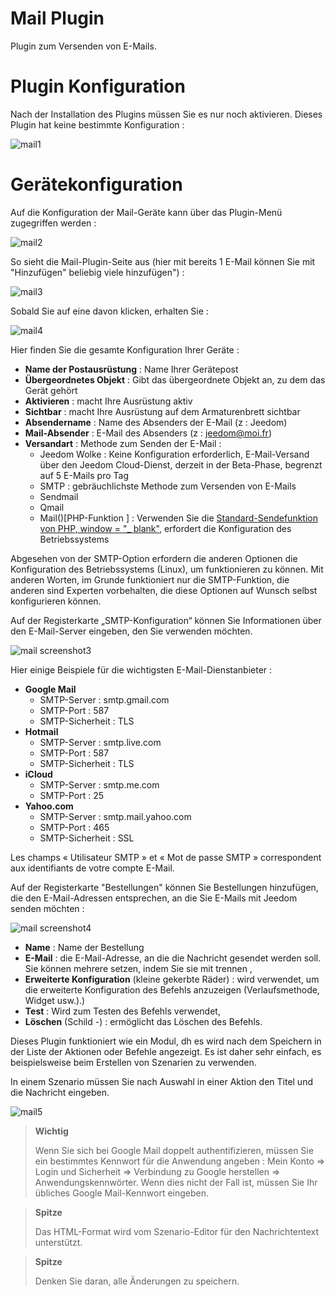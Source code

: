 # Mail Plugin

Plugin zum Versenden von E-Mails.

# Plugin Konfiguration 

Nach der Installation des Plugins müssen Sie es nur noch aktivieren. Dieses Plugin hat keine bestimmte Konfiguration :

![mail1](../images/mail1.PNG)

# Gerätekonfiguration 

Auf die Konfiguration der Mail-Geräte kann über das Plugin-Menü zugegriffen werden :

![mail2](../images/mail2.PNG)

So sieht die Mail-Plugin-Seite aus (hier mit bereits 1 E-Mail können Sie mit "Hinzufügen" beliebig viele hinzufügen") :

![mail3](../images/mail3.PNG)

Sobald Sie auf eine davon klicken, erhalten Sie :

![mail4](../images/mail4.PNG)

Hier finden Sie die gesamte Konfiguration Ihrer Geräte :

-   **Name der Postausrüstung** : Name Ihrer Gerätepost
-   **Übergeordnetes Objekt** : Gibt das übergeordnete Objekt an, zu dem das Gerät gehört
-   **Aktivieren** : macht Ihre Ausrüstung aktiv
-   **Sichtbar** : macht Ihre Ausrüstung auf dem Armaturenbrett sichtbar
-   **Absendername** : Name des Absenders der E-Mail (z : Jeedom)
-   **Mail-Absender** : E-Mail des Absenders (z : <jeedom@moi.fr>)
-   **Versandart** : Methode zum Senden der E-Mail :
    -   Jeedom Wolke : Keine Konfiguration erforderlich, E-Mail-Versand über den Jeedom Cloud-Dienst, derzeit in der Beta-Phase, begrenzt auf 5 E-Mails pro Tag
    -   SMTP : gebräuchlichste Methode zum Versenden von E-Mails
    -   Sendmail
    -   Qmail
    -   Mail()\[PHP-Funktion \] : Verwenden Sie die [Standard-Sendefunktion von PHP, window = "\_ blank"](http://fr.php.net/manual/fr/function.mail.php), erfordert die Konfiguration des Betriebssystems

Abgesehen von der SMTP-Option erfordern die anderen Optionen die Konfiguration des Betriebssystems (Linux), um funktionieren zu können. Mit anderen Worten, im Grunde funktioniert nur die SMTP-Funktion, die anderen sind Experten vorbehalten, die diese Optionen auf Wunsch selbst konfigurieren können.

Auf der Registerkarte „SMTP-Konfiguration“ können Sie Informationen über den E-Mail-Server eingeben, den Sie verwenden möchten.

![mail screenshot3](../images/mail_screenshot3.jpg)

Hier einige Beispiele für die wichtigsten E-Mail-Dienstanbieter :

-   **Google Mail**
    -   SMTP-Server : smtp.gmail.com
    -   SMTP-Port : 587
    -   SMTP-Sicherheit : TLS
-   **Hotmail**
    -   SMTP-Server : smtp.live.com
    -   SMTP-Port : 587
    -   SMTP-Sicherheit : TLS
-   **iCloud**
    -   SMTP-Server : smtp.me.com
    -   SMTP-Port : 25
-   **Yahoo.com**
    -   SMTP-Server : smtp.mail.yahoo.com
    -   SMTP-Port : 465
    -   SMTP-Sicherheit : SSL

Les champs « Utilisateur SMTP » et « Mot de passe SMTP » correspondent aux identifiants de votre compte E-Mail.

Auf der Registerkarte "Bestellungen" können Sie Bestellungen hinzufügen, die den E-Mail-Adressen entsprechen, an die Sie E-Mails mit Jeedom senden möchten :

![mail screenshot4](../images/mail_screenshot4.jpg)

-   **Name** : Name der Bestellung
-   **E-Mail** : die E-Mail-Adresse, an die die Nachricht gesendet werden soll. Sie können mehrere setzen, indem Sie sie mit trennen ,
-   **Erweiterte Konfiguration** (kleine gekerbte Räder) : wird verwendet, um die erweiterte Konfiguration des Befehls anzuzeigen (Verlaufsmethode, Widget usw.).)
-   **Test** : Wird zum Testen des Befehls verwendet,
-   **Löschen** (Schild -) : ermöglicht das Löschen des Befehls.

Dieses Plugin funktioniert wie ein Modul, dh es wird nach dem Speichern in der Liste der Aktionen oder Befehle angezeigt. Es ist daher sehr einfach, es beispielsweise beim Erstellen von Szenarien zu verwenden.

In einem Szenario müssen Sie nach Auswahl in einer Aktion den Titel und die Nachricht eingeben.

![mail5](../images/mail5.jpg)

> **Wichtig**
>
> Wenn Sie sich bei Google Mail doppelt authentifizieren, müssen Sie ein bestimmtes Kennwort für die Anwendung angeben : Mein Konto ⇒ Login und Sicherheit ⇒ Verbindung zu Google herstellen ⇒ Anwendungskennwörter. Wenn dies nicht der Fall ist, müssen Sie Ihr übliches Google Mail-Kennwort eingeben.

> **Spitze**
>
> Das HTML-Format wird vom Szenario-Editor für den Nachrichtentext unterstützt.

> **Spitze**
>
> Denken Sie daran, alle Änderungen zu speichern.

